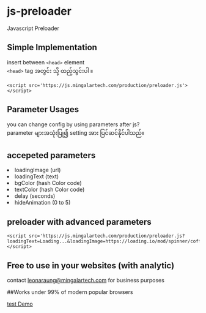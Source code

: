 # js-preloader
Javascript Preloader

## Simple Implementation
insert between ```<head>``` element<br/>
```<head>``` tag အတွင်း သို့ ထည့်သွင်းပါ ။
  
```
<script src='https://js.mingalartech.com/production/preloader.js'></script>
```
  
## Parameter Usages
you can change config by using parameters after js?<br/>
parameter များအသုံးပြု၍ setting အား ပြင်ဆင်နိုင်ပါသည်။

## accepeted parameters 

<li>loadingImage (url)</li>
<li>loadingText (text)</li>
<li>bgColor (hash Color code)</li>
<li>textColor (hash Color code)</li>
<li>delay (seconds)</li>
<li>hideAnimation (0 to 5)</li>

## preloader with advanced parameters 
```
<script src='https://js.mingalartech.com/production/preloader.js?loadingText=Loading...&loadingImage=https://loading.io/mod/spinner/coffee/index.svg&bgColor=#25686B&textColor=white&delay=3&hideAnimation=5'></script>
```

## Free to use in your websites (with analytic)
contact leonaraung@mingalartech.com for business purposes

##Works under 99% of modern popular browsers

[test Demo](https://bbn112.blogspot.com/p/document.html)
